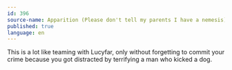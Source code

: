 ```yaml
---
id: 396
source-name: Apparition (Please don't tell my parents I have a nemesis)
published: true
language: en
---
```

This is a lot like teaming with Lucyfar, only without forgetting to commit your crime because you got distracted by terrifying a man who kicked a dog.
